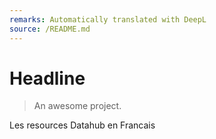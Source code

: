```yaml
---
remarks: Automatically translated with DeepL
source: /README.md
---
```


# Headline

> An awesome project.

Les resources Datahub en Francais
